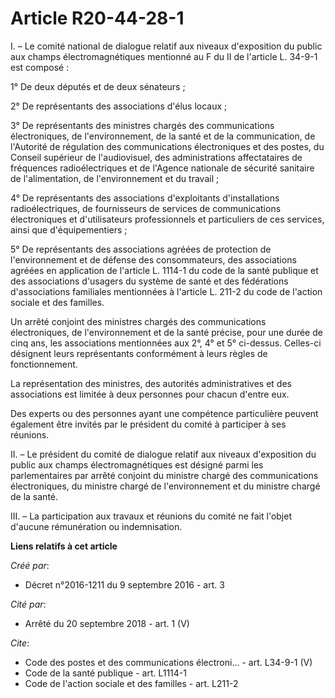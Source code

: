 # Article R20-44-28-1

I. – Le comité national de dialogue relatif aux niveaux d'exposition du public aux champs électromagnétiques mentionné au F
du II de l'article L. 34-9-1 est composé : 

1° De deux députés et de deux sénateurs ; 

2° De représentants des associations d'élus locaux ; 

3° De représentants des ministres chargés des communications électroniques, de l'environnement, de la santé et de la
communication, de l'Autorité de régulation des communications électroniques et des postes, du Conseil supérieur de
l'audiovisuel, des administrations affectataires de fréquences radioélectriques et de l'Agence nationale de sécurité
sanitaire de l'alimentation, de l'environnement et du travail ; 

4° De représentants des associations d'exploitants d'installations radioélectriques, de fournisseurs de services de
communications électroniques et d'utilisateurs professionnels et particuliers de ces services, ainsi que d'équipementiers ; 

5° De représentants des associations agréées de protection de l'environnement et de défense des consommateurs, des
associations agréées en application de l'article L. 1114-1 du code de la santé publique et des associations d'usagers du
système de santé et des fédérations d'associations familiales mentionnées à l'article L. 211-2 du code de l'action sociale et
des familles. 

Un arrêté conjoint des ministres chargés des communications électroniques, de l'environnement et de la santé précise, pour
une durée de cinq ans, les associations mentionnées aux 2°, 4° et 5° ci-dessus. Celles-ci désignent leurs représentants
conformément à leurs règles de fonctionnement. 

La représentation des ministres, des autorités administratives et des associations est limitée à deux personnes pour chacun
d'entre eux. 

Des experts ou des personnes ayant une compétence particulière peuvent également être invités par le président du comité à
participer à ses réunions. 

II. – Le président du comité de dialogue relatif aux niveaux d'exposition du public aux champs électromagnétiques est désigné
parmi les parlementaires par arrêté conjoint du ministre chargé des communications électroniques, du ministre chargé de
l'environnement et du ministre chargé de la santé. 

III. – La participation aux travaux et réunions du comité ne fait l'objet d'aucune rémunération ou indemnisation.

**Liens relatifs à cet article**

_Créé par_:

  - Décret n°2016-1211 du 9 septembre 2016 - art. 3

_Cité par_:

  - Arrêté du 20 septembre 2018 - art. 1 (V)

_Cite_:

  - Code des postes et des communications électroni... - art. L34-9-1 (V)
  - Code de la santé publique - art. L1114-1
  - Code de l'action sociale et des familles - art. L211-2
